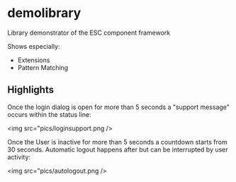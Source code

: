 # demolibrary

Library demonstrator of the ESC component framework

Shows especially:
* Extensions
* Pattern Matching

## Highlights
Once the login dialog is open for more than 5 seconds a "support message" occurs within the status line:

<img src="pics/loginsupport.png />

Once the User is inactive for more than 5 seconds a countdown starts from 30 seconds. Automatic logout happens after but can be interrupted by user activity:

<img src="pics/autologout.png />
